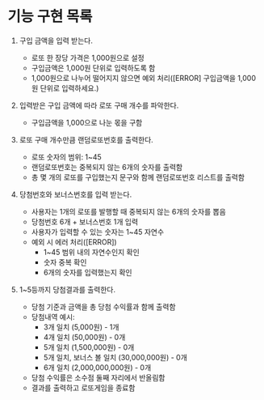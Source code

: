 # 기능 구현 목록

1. 구입 금액을 입력 받는다.
    - 로또 한 장당 가격은 1,000원으로 설정
    - 구입금액은 1,000원 단위로 입력하도록 함
    - 1,000원으로 나누어 떨어지지 않으면 예외 처리([ERROR] 구입금액을 1,000원 단위로 입력하세요.)

2. 입력받은 구입 금액에 따라 로또 구매 개수를 파악한다.
    - 구입금액을 1,000으로 나눈 몫을 구함

3. 로또 구매 개수만큼 랜덤로또번호를 출력한다.
    - 로또 숫자의 범위: 1~45
    - 랜덤로또번호는 중복되지 않는 6개의 숫자를 출력함
    - 총 몇 개의 로또를 구입했는지 문구와 함께 랜덤로또번호 리스트를 출력함

    
4. 당첨번호와 보너스번호를 입력 받는다.
    - 사용자는 1개의 로또를 발행할 때 중복되지 않는 6개의 숫자를 뽑음
    - 당첨번호 6개 + 보너스번호 1개 입력
    - 사용자가 입력할 수 있는 숫자는 1~45 자연수
    - 예외 시 에러 처리([ERROR])
        * 1~45 범위 내의 자연수인지 확인
        * 숫자 중복 확인
        * 6개의 숫자를 입력했는지 확인

5. 1~5등까지 당첨결과를 출력한다.
    - 당첨 기준과 금액을 총 당첨 수익률과 함께 출력함
    - 당첨내역 예시: 
        * 3개 일치 (5,000원) - 1개
        * 4개 일치 (50,000원) - 0개
        * 5개 일치 (1,500,000원) - 0개
        * 5개 일치, 보너스 볼 일치 (30,000,000원) - 0개
        * 6개 일치 (2,000,000,000원) - 0개
    - 당첨 수익률은 소수점 둘째 자리에서 반올림함
    - 결과를 출력하고 로또게임을 종료함